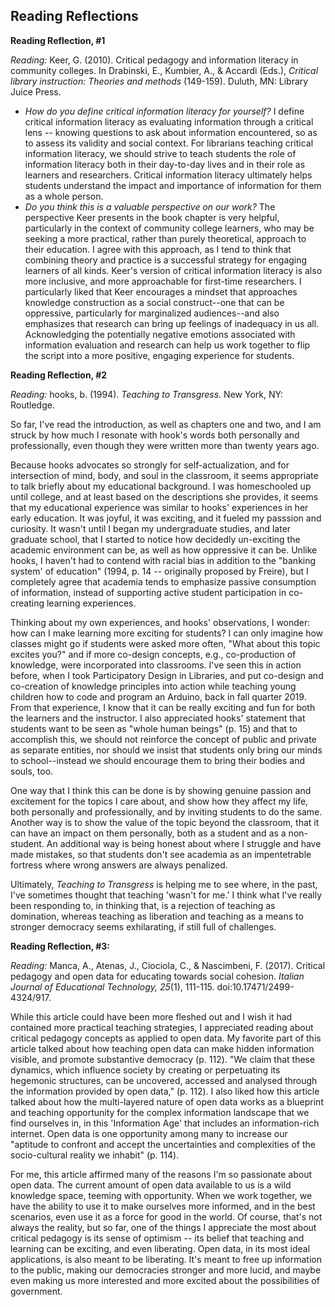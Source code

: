 ## Reading Reflections

**Reading Reflection, #1**

*Reading:* Keer, G. (2010). Critical pedagogy and information literacy in community colleges. In Drabinski, E., Kumbier, A., & Accardi (Eds.), *Critical library instruction: Theories and methods* (149-159). Duluth, MN: Library Juice Press.

- *How do you define critical information literacy for yourself?* I define critical information literacy as evaluating information through a critical lens -- knowing questions to ask about information encountered, so as to assess its validity and social context. For librarians teaching critical information literacy, we should strive to teach students the role of information literacy both in their day-to-day lives and in their role as learners and researchers. Critical information literacy ultimately helps students understand the impact and importance of information for them as a whole person. 
- *Do you think this is a valuable perspective on our work?* The perspective Keer presents in the book chapter is very helpful, particularly in the context of community college learners, who may be seeking a more practical, rather than purely theoretical, approach to their education. I agree with this approach, as I tend to think that combining theory and practice is a successful strategy for engaging learners of all kinds. Keer's version of critical information literacy is also more inclusive, and more approachable for first-time researchers. I particularly liked that Keer encourages a mindset that approaches knowledge construction as a social construct--one that can be oppressive, particularly for marginalized audiences--and also emphasizes that research can bring up feelings of inadequacy in us all. Acknowledging the potentially negative emotions associated with information evaluation and research can help us work together to flip the script into a more positive, engaging experience for students. 

**Reading Reflection, #2**

*Reading:* hooks, b. (1994). *Teaching to Transgress.* New York, NY: Routledge.

So far, I've read the introduction, as well as chapters one and two, and I am struck by how much I resonate with hook's words both personally and professionally, even though they were written more than twenty years ago. 

Because hooks advocates so strongly for self-actualization, and for intersection of mind, body, and soul in the classroom, it seems appropriate to talk briefly about my educational background. I was homeschooled up until college, and at least based on the descriptions she provides, it seems that my educational experience was similar to hooks' experiences in her early education. It was joyful, it was exciting, and it fueled my passsion and curiosity. It wasn't until I began my undergraduate studies, and later graduate school, that I started to notice how decidedly un-exciting the academic environment can be, as well as how oppressive it can be. Unlike hooks, I haven't had to contend with racial bias in addition to the "banking system' of education" (1994, p. 14 -- originally proposed by Freire), but I completely agree that academia tends to emphasize passive consumption of information, instead of supporting active student participation in co-creating learning experiences.

Thinking about my own experiences, and hooks' observations, I wonder: how can I make learning more exciting for students? I can only imagine how classes might go if students were asked more often, "What about this topic excites you?" and if more co-design concepts, e.g., co-production of knowledge, were incorporated into classrooms. I've seen this in action before, when I took Participatory Design in Libraries, and put co-design and co-creation of knowledge principles into action while teaching young children how to code and program an Arduino, back in fall quarter 2019. From that experience, I know that it can be really exciting and fun for both the learners and the instructor. I also appreciated hooks' statement that students want to be seen as "whole human beings" (p. 15) and that to accomplish this, we should not reinforce the concept of public and private as separate entities, nor should we insist that students only bring our minds to school--instead we should encourage them to bring their bodies and souls, too. 

One way that I think this can be done is by showing genuine passion and excitement for the topics I care about, and show how they affect my life, both personally and professionally, and by inviting students to do the same. Another way is to show the value of the topic beyond the classroom, that it can have an impact on them personally, both as a student and as a non-student. An additional way is being honest about where I struggle and have made mistakes, so that students don't see academia as an impentetrable fortress where wrong answers are always penalized. 

Ultimately, *Teaching to Transgress* is helping me to see where, in the past, I've sometimes thought that teaching 'wasn't for me.' I think what I've really been responding to, in thinking that, is a rejection of teaching as domination, whereas teaching as liberation and teaching as a means to stronger democracy seems exhilarating, if still full of challenges. 

**Reading Reflection, #3:**

*Reading:* Manca, A., Atenas, J., Ciociola, C., & Nascimbeni, F. (2017). Critical pedagogy and open data for educating towards social cohesion. *Italian Journal of Educational Technology, 25*(1), 111-115. doi:10.17471/2499-4324/917.

While this article could have been more fleshed out and I wish it had contained more practical teaching strategies, I appreciated reading about critical pedagogy concepts as applied to open data. My favorite part of this article talked about how teaching open data can make hidden information visible, and promote substantive democracy (p. 112). "We claim that these dynamics, which influence society by creating or perpetuating its hegemonic structures, can be uncovered, accessed and analysed through the information provided by open data," (p. 112). I also liked how this article talked about how the multi-layered nature of open data works as a blueprint and teaching opportunity for the complex information landscape that we find ourselves in, in this 'Information Age' that includes an information-rich internet. Open data is one opportunity among many to increase our "aptitude to confront and accept the uncertainties and complexities of the socio-cultural reality we inhabit" (p. 114). 

For me, this article affirmed many of the reasons I'm so passionate about open data. The current amount of open data available to us is a wild knowledge space, teeming with opportunity. When we work together, we have the ability to use it to make ourselves more informed, and in the best scenarios, even use it as a force for good in the world. Of course, that's not always the reality, but so far, one of the things I appreciate the most about critical pedagogy is its sense of optimism -- its belief that teaching and learning can be exciting, and even liberating. Open data, in its most ideal applications, is also meant to be liberating. It's meant to free up information to the public, making our democracies stronger and more lucid, and maybe even making us more interested and more excited about the possibilities of government. 
